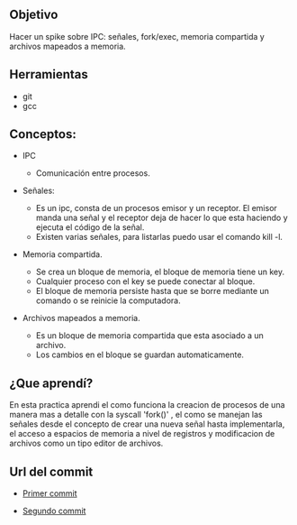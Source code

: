 ## Objetivo

Hacer un spike sobre IPC: señales, fork/exec, memoria compartida y archivos mapeados a memoria. 

## Herramientas

+ git
+ gcc

## Conceptos:

+ IPC
   + Comunicación entre procesos.
   
+ Señales:
   + Es un ipc, consta de un procesos emisor y un receptor. 
   El emisor manda una señal y el receptor deja de hacer lo que esta haciendo y ejecuta el código de la señal.
   + Existen varias señales, para listarlas puedo usar el comando kill -l.
  
+ Memoria compartida.
    + Se crea un bloque de memoria, el bloque de memoria tiene un key.
    + Cualquier proceso con el key se puede conectar al bloque.
    + El bloque de memoria persiste hasta que se borre mediante un comando o se reinicie la computadora.
    
+ Archivos mapeados a memoria.
    + Es un bloque de memoria compartida que esta asociado a un archivo.
    + Los cambios en el bloque se guardan automaticamente.
   
## ¿Que aprendí?

En esta practica aprendi el como funciona la creacion de procesos de una manera mas a detalle con la syscall 'fork()' , el como se manejan las señales desde el concepto de crear una nueva señal hasta implementarla, el acceso a espacios de memoria a nivel de registros y modificacion de archivos como un tipo editor de archivos.

## Url del commit

- [Primer commit](https://github.com/memoherreraacosta/so-gp1/commit/88222a552b6d34dd00b1e66cf9fecfae92a8e792)

- [Segundo commit](https://github.com/memoherreraacosta/so-gp1/commit/0e650cd97900c85564201547216d7140a843ae3e)
 

